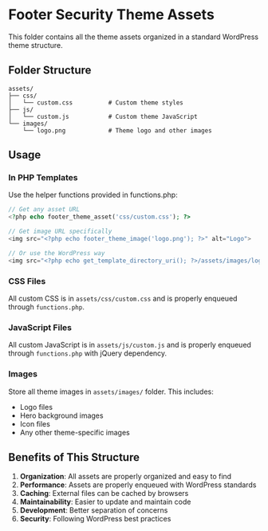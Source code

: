 # Footer Security Theme Assets

This folder contains all the theme assets organized in a standard WordPress theme structure.

## Folder Structure

```
assets/
├── css/
│   └── custom.css          # Custom theme styles
├── js/
│   └── custom.js           # Custom theme JavaScript
└── images/
    └── logo.png            # Theme logo and other images
```

## Usage

### In PHP Templates
Use the helper functions provided in functions.php:

```php
// Get any asset URL
<?php echo footer_theme_asset('css/custom.css'); ?>

// Get image URL specifically
<img src="<?php echo footer_theme_image('logo.png'); ?>" alt="Logo">

// Or use the WordPress way
<img src="<?php echo get_template_directory_uri(); ?>/assets/images/logo.png" alt="Logo">
```

### CSS Files
All custom CSS is in `assets/css/custom.css` and is properly enqueued through `functions.php`.

### JavaScript Files
All custom JavaScript is in `assets/js/custom.js` and is properly enqueued through `functions.php` with jQuery dependency.

### Images
Store all theme images in `assets/images/` folder. This includes:
- Logo files
- Hero background images
- Icon files
- Any other theme-specific images

## Benefits of This Structure

1. **Organization**: All assets are properly organized and easy to find
2. **Performance**: Assets are properly enqueued with WordPress standards
3. **Caching**: External files can be cached by browsers
4. **Maintainability**: Easier to update and maintain code
5. **Development**: Better separation of concerns
6. **Security**: Following WordPress best practices
